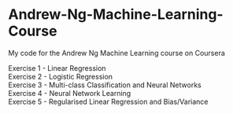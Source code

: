 # Andrew-Ng-Machine-Learning-Course
My code for the Andrew Ng Machine Learning course on Coursera

Exercise 1 - Linear Regression  
Exercise 2 - Logistic Regression  
Exercise 3 - Multi-class Classification and Neural Networks  
Exercise 4 - Neural Network Learning  
Exercise 5 - Regularised Linear Regression and Bias/Variance  
  
